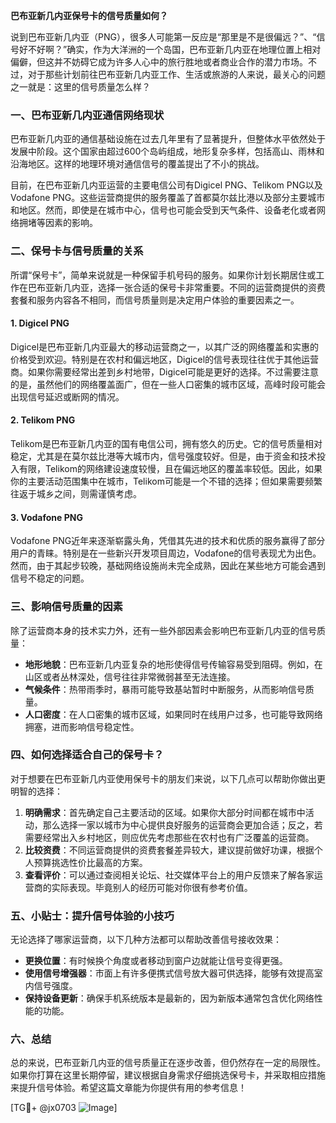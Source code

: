 **巴布亚新几内亚保号卡的信号质量如何？**

说到巴布亚新几内亚（PNG），很多人可能第一反应是“那里是不是很偏远？”、“信号好不好啊？”确实，作为大洋洲的一个岛国，巴布亚新几内亚在地理位置上相对偏僻，但这并不妨碍它成为许多人心中的旅行胜地或者商业合作的潜力市场。不过，对于那些计划前往巴布亚新几内亚工作、生活或旅游的人来说，最关心的问题之一就是：这里的信号质量怎么样？

### 一、巴布亚新几内亚通信网络现状

巴布亚新几内亚的通信基础设施在过去几年里有了显著提升，但整体水平依然处于发展中阶段。这个国家由超过600个岛屿组成，地形复杂多样，包括高山、雨林和沿海地区。这样的地理环境对通信信号的覆盖提出了不小的挑战。

目前，在巴布亚新几内亚运营的主要电信公司有Digicel PNG、Telikom PNG以及Vodafone PNG。这些运营商提供的服务覆盖了首都莫尔兹比港以及部分主要城市和地区。然而，即使是在城市中心，信号也可能会受到天气条件、设备老化或者网络拥堵等因素的影响。

### 二、保号卡与信号质量的关系

所谓“保号卡”，简单来说就是一种保留手机号码的服务。如果你计划长期居住或工作在巴布亚新几内亚，选择一张合适的保号卡非常重要。不同的运营商提供的资费套餐和服务内容各不相同，而信号质量则是决定用户体验的重要因素之一。

#### 1. Digicel PNG
Digicel是巴布亚新几内亚最大的移动运营商之一，以其广泛的网络覆盖和实惠的价格受到欢迎。特别是在农村和偏远地区，Digicel的信号表现往往优于其他运营商。如果你需要经常出差到乡村地带，Digicel可能是更好的选择。不过需要注意的是，虽然他们的网络覆盖面广，但在一些人口密集的城市区域，高峰时段可能会出现信号延迟或断网的情况。

#### 2. Telikom PNG
Telikom是巴布亚新几内亚的国有电信公司，拥有悠久的历史。它的信号质量相对稳定，尤其是在莫尔兹比港等大城市内，信号强度较好。但是，由于资金和技术投入有限，Telikom的网络建设速度较慢，且在偏远地区的覆盖率较低。因此，如果你的主要活动范围集中在城市，Telikom可能是一个不错的选择；但如果需要频繁往返于城乡之间，则需谨慎考虑。

#### 3. Vodafone PNG
Vodafone PNG近年来逐渐崭露头角，凭借其先进的技术和优质的服务赢得了部分用户的青睐。特别是在一些新兴开发项目周边，Vodafone的信号表现尤为出色。然而，由于其起步较晚，基础网络设施尚未完全成熟，因此在某些地方可能会遇到信号不稳定的问题。

### 三、影响信号质量的因素

除了运营商本身的技术实力外，还有一些外部因素会影响巴布亚新几内亚的信号质量：

- **地形地貌**：巴布亚新几内亚复杂的地形使得信号传输容易受到阻碍。例如，在山区或者丛林深处，信号往往非常微弱甚至无法连接。
- **气候条件**：热带雨季时，暴雨可能导致基站暂时中断服务，从而影响信号质量。
- **人口密度**：在人口密集的城市区域，如果同时在线用户过多，也可能导致网络拥塞，进而影响信号稳定性。

### 四、如何选择适合自己的保号卡？

对于想要在巴布亚新几内亚使用保号卡的朋友们来说，以下几点可以帮助你做出更明智的选择：

1. **明确需求**：首先确定自己主要活动的区域。如果你大部分时间都在城市中活动，那么选择一家以城市为中心提供良好服务的运营商会更加合适；反之，若需要经常出入乡村地区，则应优先考虑那些在农村也有广泛覆盖的运营商。
2. **比较资费**：不同运营商提供的资费套餐差异较大，建议提前做好功课，根据个人预算挑选性价比最高的方案。
3. **查看评价**：可以通过查阅相关论坛、社交媒体平台上的用户反馈来了解各家运营商的实际表现。毕竟别人的经历可能对你很有参考价值。

### 五、小贴士：提升信号体验的小技巧

无论选择了哪家运营商，以下几种方法都可以帮助改善信号接收效果：

- **更换位置**：有时候换个角度或者移动到窗户边就能让信号变得更强。
- **使用信号增强器**：市面上有许多便携式信号放大器可供选择，能够有效提高室内信号强度。
- **保持设备更新**：确保手机系统版本是最新的，因为新版本通常包含优化网络性能的功能。

### 六、总结

总的来说，巴布亚新几内亚的信号质量正在逐步改善，但仍然存在一定的局限性。如果你打算在这里长期停留，建议根据自身需求仔细挑选保号卡，并采取相应措施来提升信号体验。希望这篇文章能为你提供有用的参考信息！

[TG💪+ @jx0703 ![Image](https://github.com/user-attachments/assets/dbca1d08-cadb-493c-b0ec-ad6f7a83f270)]